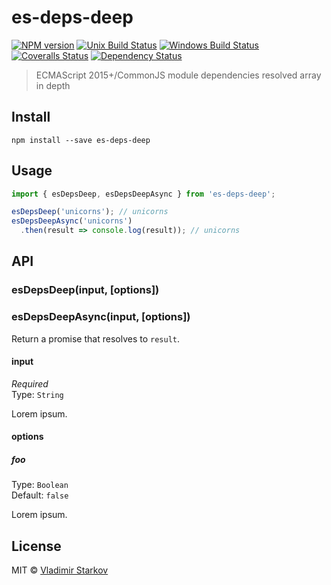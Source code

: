 # es-deps-deep

[![NPM version][npm-image]][npm-url]
[![Unix Build Status][travis-image]][travis-url]
[![Windows Build Status][appveyor-image]][appveyor-url]
[![Coveralls Status][coveralls-image]][coveralls-url]
[![Dependency Status][depstat-image]][depstat-url]

> ECMAScript 2015+/CommonJS module dependencies resolved array in depth

## Install

    npm install --save es-deps-deep

## Usage

```js
import { esDepsDeep, esDepsDeepAsync } from 'es-deps-deep';

esDepsDeep('unicorns'); // unicorns
esDepsDeepAsync('unicorns')
  .then(result => console.log(result)); // unicorns
```

## API

### esDepsDeep(input, [options])

### esDepsDeepAsync(input, [options])

Return a promise that resolves to `result`.

#### input

*Required*  
Type: `String`

Lorem ipsum.

#### options

##### foo

Type: `Boolean`  
Default: `false`

Lorem ipsum.

## License

MIT © [Vladimir Starkov](https://iamstarkov.com)

[npm-url]: https://npmjs.org/package/es-deps-deep
[npm-image]: https://img.shields.io/npm/v/es-deps-deep.svg?style=flat-square

[travis-url]: https://travis-ci.org/iamstarkov/es-deps-deep
[travis-image]: https://img.shields.io/travis/iamstarkov/es-deps-deep.svg?style=flat-square&label=unix

[appveyor-url]: https://ci.appveyor.com/project/iamstarkov/es-deps-deep
[appveyor-image]: https://img.shields.io/appveyor/ci/iamstarkov/es-deps-deep.svg?style=flat-square&label=windows

[coveralls-url]: https://coveralls.io/r/iamstarkov/es-deps-deep
[coveralls-image]: https://img.shields.io/coveralls/iamstarkov/es-deps-deep.svg?style=flat-square

[depstat-url]: https://david-dm.org/iamstarkov/es-deps-deep
[depstat-image]: https://david-dm.org/iamstarkov/es-deps-deep.svg?style=flat-square
